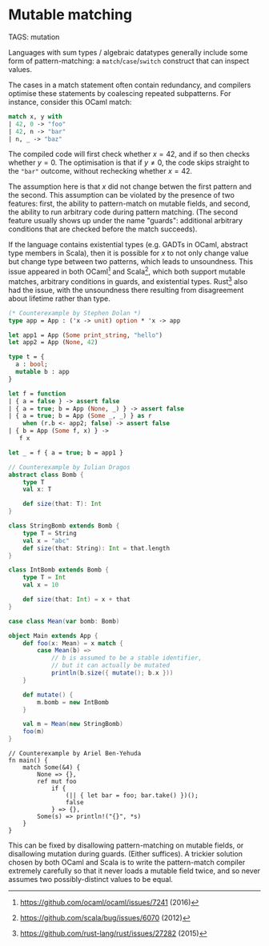 # Mutable matching

TAGS: mutation

Languages with sum types / algebraic datatypes generally include some
form of pattern-matching: a `match`/`case`/`switch` construct that can
inspect values.

The cases in a match statement often contain redundancy, and
compilers optimise these statements by coalescing repeated
subpatterns. For instance, consider this OCaml match:
```ocaml
match x, y with
| 42, 0 -> "foo"
| 42, n -> "bar"
| n, _ -> "baz"
```

The compiled code will first check whether $x = 42$, and if so then
checks whether $y = 0$. The optimisation is that if $y ≠ 0$, the
code skips straight to the `"bar"` outcome, without rechecking whether
$x = 42$.

The assumption here is that $x$ did not change betwen the first
pattern and the second. This assumption can be violated by the
presence of two features: first, the ability to pattern-match on
mutable fields, and second, the ability to run arbitrary code during
pattern matching. (The second feature usually shows up under the name
"guards": additional arbitrary conditions that are checked before the
match succeeds).

If the language contains existential types (e.g. GADTs in OCaml,
abstract type members in Scala), then it is possible for $x$ to not
only change value but change type between two patterns, which leads to
unsoundness. This issue appeared in both OCaml[^ocaml] and
Scala[^scala], which both support mutable matches, arbitrary
conditions in guards, and existential types. Rust[^rust] also had the
issue, with the unsoundness there resulting from disagreement about
lifetime rather than type.

```ocaml
(* Counterexample by Stephen Dolan *)
type app = App : ('x -> unit) option * 'x -> app

let app1 = App (Some print_string, "hello")
let app2 = App (None, 42)

type t = { 
  a : bool; 
  mutable b : app
}

let f = function
| { a = false } -> assert false
| { a = true; b = App (None, _) } -> assert false 
| { a = true; b = App (Some _, _) } as r 
    when (r.b <- app2; false) -> assert false
| { b = App (Some f, x) } ->
   f x

let _ = f { a = true; b = app1 }
```
```scala
// Counterexample by Iulian Dragos
abstract class Bomb {
    type T
    val x: T

    def size(that: T): Int
}

class StringBomb extends Bomb {
    type T = String
    val x = "abc"
    def size(that: String): Int = that.length
}

class IntBomb extends Bomb { 
    type T = Int
    val x = 10

    def size(that: Int) = x + that
}

case class Mean(var bomb: Bomb)

object Main extends App {
    def foo(x: Mean) = x match {
        case Mean(b) => 
            // b is assumed to be a stable identifier, 
            // but it can actually be mutated
			println(b.size({ mutate(); b.x }))
	}

	def mutate() {
	   	m.bomb = new IntBomb
	}

	val m = Mean(new StringBomb)
	foo(m)
}
```
```_rust
// Counterexample by Ariel Ben-Yehuda
fn main() {
    match Some(&4) {
        None => {},
        ref mut foo
            if {
                (|| { let bar = foo; bar.take() })();
                false
            } => {},
        Some(s) => println!("{}", *s)
    }
}
```

This can be fixed by disallowing pattern-matching on mutable fields,
or disallowing mutation during guards. (Either suffices). A trickier
solution chosen by both OCaml and Scala is to write the
pattern-match compiler extremely carefully so that it never loads a
mutable field twice, and so never assumes two possibly-distinct values
to be equal.

[^ocaml]: <https://github.com/ocaml/ocaml/issues/7241> (2016)

[^scala]: <https://github.com/scala/bug/issues/6070> (2012)

[^rust]: <https://github.com/rust-lang/rust/issues/27282> (2015)
